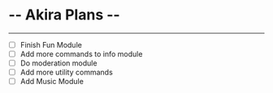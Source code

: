 # -- Akira Plans --

---

- [ ] Finish Fun Module
- [ ] Add more commands to info module
- [ ] Do moderation module
- [ ] Add more utility commands
- [ ] Add Music Module
